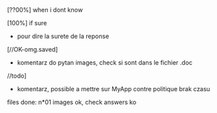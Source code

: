 


[??00%] 
when i dont know

[100%] 
if sure

 - pour dire la surete de la reponse

[//OK-omg.saved]
 - komentarz do pytan images, check si sont dans le 
fichier .doc

//todo]
 - komentarz, possible a mettre sur MyApp
 contre politique brak czasu

files done: 
n*01 images ok, check answers ko